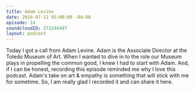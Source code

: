 ```yaml
---
title: Adam Levine
date: 2016-07-12 05:00:00 -04:00
episode: 14
soundcloudID: 273244497
layout: podcast
---
```


Today I got a call from Adam Levine. Adam is the Associate Director at the Toledo Museum of Art. When I wanted to dive in to the role our Museum plays in propelling the common good, I knew I had to start with Adam. And, if I can be honest, recording this episode reminded me why I love this podcast. Adam's take on art & empathy is something that will stick with me for sometime. So, I am really glad I recorded it and can share it here. 